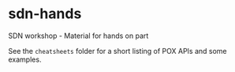 # sdn-hands
SDN workshop - Material for hands on part

See the `cheatsheets` folder for a short listing of POX APIs and some examples.
